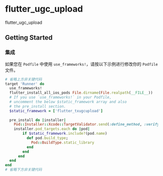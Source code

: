 # flutter_ugc_upload

flutter_ugc_upload

## Getting Started

### 集成

如果您在 `Podfile` 中使用 `use_frameworks!`，请按以下示例进行修改你的 `Podfile` 文件。

```ruby
# 省略上方非关键代码
target 'Runner' do
  use_frameworks!
  flutter_install_all_ios_pods File.dirname(File.realpath(__FILE__))
  # If you use `use_frameworks!` in your Podfile,
  # uncomment the below $static_framework array and also
  # the pre_install section. 
  $static_framework = ['flutter_txugcupload']
  
  pre_install do |installer|
    Pod::Installer::Xcode::TargetValidator.send(:define_method, :verify_no_static_framework_transitive_dependencies) {}
    installer.pod_targets.each do |pod|
        if $static_framework.include?(pod.name)
          def pod.build_type;
            Pod::BuildType.static_library
          end
        end
      end
  end
end
# 省略下方非关键代码
```

